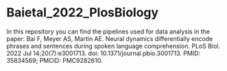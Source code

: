 # Baietal_2022_PlosBiology

In this repository you can find the pipelines used for data analysis in the paper:
Bai F, Meyer AS, Martin AE. Neural dynamics differentially encode phrases and sentences during spoken language comprehension. PLoS Biol. 2022 Jul 14;20(7):e3001713. doi: 10.1371/journal.pbio.3001713. PMID: 35834569; PMCID: PMC9282610.
